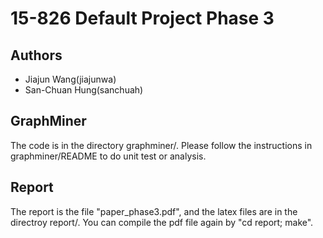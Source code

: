 # 15-826 Default Project Phase 3

## Authors 

- Jiajun Wang(jiajunwa)
- San-Chuan Hung(sanchuah)

## GraphMiner

The code is in the directory graphminer/. Please follow the instructions in graphminer/README to do unit test or analysis.

## Report

The report is the file "paper_phase3.pdf", and the latex files are in the directroy report/. You can compile the pdf file again by "cd report; make".